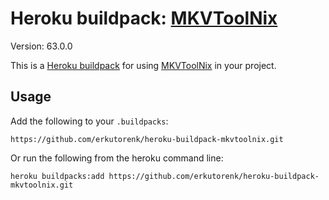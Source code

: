 Heroku buildpack: [MKVToolNix](https://mkvtoolnix.download/)
=======================
Version: 63.0.0

This is a [Heroku buildpack](http://devcenter.heroku.com/articles/buildpacks) for using [MKVToolNix](https://mkvtoolnix.download/) in your project.  

Usage
-----
Add the following to your `.buildpacks`:

```
https://github.com/erkutorenk/heroku-buildpack-mkvtoolnix.git
```

Or run the following from the heroku command line:

```
heroku buildpacks:add https://github.com/erkutorenk/heroku-buildpack-mkvtoolnix.git
